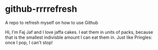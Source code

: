 # github-rrrrefresh
A repo to refresh myself on how to use Github

Hi, I'm Faj Jaf and I love jaffa cakes. I eat them in units of packs, because that is the smallest indivisble amount I can eat them in. Just like Pringles: once I pop, I can't stop!
